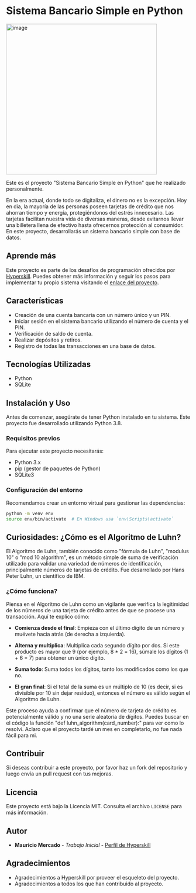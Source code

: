
# Sistema Bancario Simple en Python

<img width="412" alt="image" src="https://github.com/Mauroquil-bit/Simple_Banking_System_Python/assets/75552002/26ac9e32-39c6-447a-af91-04c6bf3b1f1f">



Este es el proyecto "Sistema Bancario Simple en Python" que he realizado personalmente.

En la era actual, donde todo se digitaliza, el dinero no es la excepción. Hoy en día, la mayoría de las personas poseen tarjetas de crédito que nos ahorran tiempo y energía, protegiéndonos del estrés innecesario. Las tarjetas facilitan nuestra vida de diversas maneras, desde evitarnos llevar una billetera llena de efectivo hasta ofrecernos protección al consumidor. En este proyecto, desarrollarás un sistema bancario simple con base de datos.

## Aprende más

Este proyecto es parte de los desafíos de programación ofrecidos por [Hyperskill](https://hyperskill.org/projects/109). Puedes obtener más información y seguir los pasos para implementar tu propio sistema visitando el [enlace del proyecto](https://hyperskill.org/projects/109).

## Características

* Creación de una cuenta bancaria con un número único y un PIN.
* Iniciar sesión en el sistema bancario utilizando el número de cuenta y el PIN.
* Verificación de saldo de cuenta.
* Realizar depósitos y retiros.
* Registro de todas las transacciones en una base de datos.

## Tecnologías Utilizadas

* Python
* SQLite

## Instalación y Uso

Antes de comenzar, asegúrate de tener Python instalado en tu sistema. Este proyecto fue desarrollado utilizando Python 3.8.

### Requisitos previos

Para ejecutar este proyecto necesitarás:

- Python 3.x
- pip (gestor de paquetes de Python)
- SQLite3

### Configuración del entorno

Recomendamos crear un entorno virtual para gestionar las dependencias:

```bash
python -m venv env
source env/bin/activate  # En Windows usa `env\Scripts\activate`
```

## Curiosidades: ¿Cómo es el Algoritmo de Luhn?

El Algoritmo de Luhn, también conocido como "fórmula de Luhn", "modulus 10" o "mod 10 algorithm", es un método simple de suma de verificación utilizado para validar una variedad de números de identificación, principalmente números de tarjetas de crédito. Fue desarrollado por Hans Peter Luhn, un científico de IBM.

### ¿Cómo funciona?

Piensa en el Algoritmo de Luhn como un vigilante que verifica la legitimidad de los números de una tarjeta de crédito antes de que se procese una transacción. Aquí te explico cómo:

- **Comienza desde el final**: Empieza con el último dígito de un número y muévete hacia atrás (de derecha a izquierda).

- **Alterna y multiplica**: Multiplica cada segundo dígito por dos. Si este producto es mayor que 9 (por ejemplo, 8 * 2 = 16), súmale los dígitos (1 + 6 = 7) para obtener un único dígito.

- **Suma todo**: Suma todos los dígitos, tanto los modificados como los que no.

- **El gran final**: Si el total de la suma es un múltiplo de 10 (es decir, si es divisible por 10 sin dejar residuo), entonces el número es válido según el Algoritmo de Luhn.

Este proceso ayuda a confirmar que el número de tarjeta de crédito es potencialmente válido y no una serie aleatoria de dígitos.
Puedes buscar en el código la función "def luhn_algorithm(card_number):" para ver como lo resolví.  Aclaro que el proyecto tardé un mes en completarlo, no fue nada fácil para mi.

## Contribuir

Si deseas contribuir a este proyecto, por favor haz un fork del repositorio y luego envía un pull request con tus mejoras.

## Licencia

Este proyecto está bajo la Licencia MIT. Consulta el archivo `LICENSE` para más información.

## Autor

* **Mauricio Mercado** - *Trabajo Inicial* - [Perfil de Hyperskill](https://hyperskill.org/profile/415935286)

## Agradecimientos

* Agradecimientos a Hyperskill por proveer el esqueleto del proyecto.
* Agradecimientos a todos los que han contribuido al proyecto.


